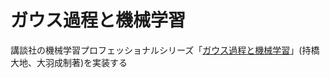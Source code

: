 # ガウス過程と機械学習

講談社の機械学習プロフェッショナルシリーズ「[ガウス過程と機械学習](http://chasen.org/~daiti-m/gpbook/)」(持橋大地、大羽成制著)を実装する


